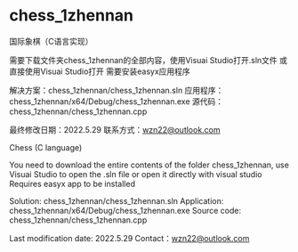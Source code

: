 # chess_1zhennan
国际象棋（C语言实现）

需要下载文件夹chess_1zhennan的全部内容，使用Visuai Studio打开.sln文件
或直接使用Visuai Studio打开
需要安装easyx应用程序

解决方案：chess_1zhennan/chess_1zhennan.sln
应用程序：chess_1zhennan/x64/Debug/chess_1zhennan.exe
源代码：chess_1zhennan/chess_1zhennan.cpp

最终修改日期：2022.5.29
联系方式：wzn22@outlook.com


Chess (C language)

You need to download the entire contents of the folder chess_1zhennan, use Visuai Studio to open the .sln file
or open it directly with visual studio
Requires easyx app to be installed

Solution: chess_1zhennan/chess_1zhennan.sln 
Application: chess_1zhennan/x64/Debug/chess_1zhennan.exe 
Source code: chess_1zhennan/chess_1zhennan.cpp

Last modification date: 2022.5.29
Contact：wzn22@outlook.com
